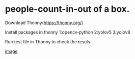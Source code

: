 # people-count-in-out of a box. 

Download Thonny(https://thonny.org/)

Install packages in thonny 1:opencv-python
                           2:yolov5
                           3:yolov8
                           
Run test file in Thonny to check the resuls                           





[image](https://user-images.githubusercontent.com/47245603/229811228-b25583cb-c3c8-4639-a2f5-abe8409f29aa.png)
